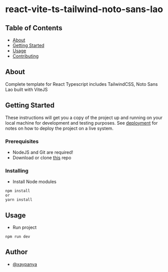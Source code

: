# react-vite-ts-tailwind-noto-sans-lao

## Table of Contents

- [About](#about)
- [Getting Started](#getting_started)
- [Usage](#usage)
- [Contributing](../CONTRIBUTING.md)

## About <a name = "about"></a>

Complete template for React Typescript includes TailwindCSS, Noto Sans Lao built with ViteJS

## Getting Started <a name = "getting_started"></a>

These instructions will get you a copy of the project up and running on your local machine for development and testing purposes. See [deployment](#deployment) for notes on how to deploy the project on a live system.

### Prerequisites

- NodeJS and Git are required!
- Download or clone [this](https://github.com/Xaypanya/vite-react-typescript-tailwind-notosanslao) repo

### Installing

- Install Node modules

```
npm install
or
yarn install
```


## Usage <a name = "usage"></a>

- Run project

```
npm run dev
```


## Author

- [@xaypanya](https://github.com/Xaypanya)
